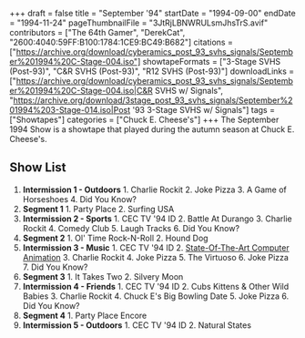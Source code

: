 +++
draft = false
title = "September '94"
startDate = "1994-09-00"
endDate = "1994-11-24"
pageThumbnailFile = "3JtRjLBNWRULsmJhsTrS.avif"
contributors = ["The 64th Gamer", "DerekCat", "2600:4040:59FF:B100:1784:1CE9:BC49:B682"]
citations = ["https://archive.org/download/cyberamics_post_93_svhs_signals/September%201994%20C-Stage-004.iso"]
showtapeFormats = ["3-Stage SVHS (Post-93)", "C&R SVHS (Post-93)", "R12 SVHS (Post-93)"]
downloadLinks = ["https://archive.org/download/cyberamics_post_93_svhs_signals/September%201994%20C-Stage-004.iso|C&R SVHS w/ Signals", "https://archive.org/download/3stage_post_93_svhs_signals/September%201994%203-Stage-014.iso|Post '93 3-Stage SVHS w/ Signals"]
tags = ["Showtapes"]
categories = ["Chuck E. Cheese's"]
+++
The September 1994 Show is a showtape that played during the autumn season at Chuck E. Cheese's.

## Show List

1.   **Intermission 1 - Outdoors**
    1.  Charlie Rockit
    2.  Joke Pizza
    3.  A Game of Horseshoes
    4.  Did You Know?
2.   **Segment 1**
    1.  Party Place
    2.  Surfing USA
3.   **Intermission 2 - Sports**
    1.  CEC TV '94 ID
    2.  Battle At Durango
    3.  Charlie Rockit
    4.  Comedy Club
    5.  Laugh Tracks
    6.  Did You Know?
4.   **Segment 2**
    1.  Ol' Time Rock-N-Roll
    2.  Hound Dog
5.   **Intermission 3 - Music**
    1.  CEC TV '94 ID
    2.  [State-Of-The-Art Computer Animation](https://en.wikipedia.org/wiki/Odyssey_Productions)
    3.  Charlie Rockit
    4.  Joke Pizza
    5.  The Virtuoso
    6.  Joke Pizza
    7.  Did You Know?
6.   **Segment 3**
    1.  It Takes Two
    2.  Silvery Moon
7.   **Intermission 4 - Friends**
    1.  CEC TV '94 ID
    2.  Cubs Kittens & Other Wild Babies
    3.  Charlie Rockit
    4.  Chuck E's Big Bowling Date
    5.  Joke Pizza
    6.  Did You Know?
8.   **Segment 4**
    1.  Party Place Encore
9.   **Intermission 5 - Outdoors**
    1.  CEC TV '94 ID
    2.  Natural States
